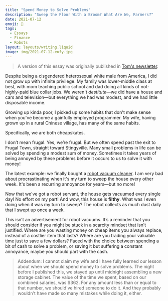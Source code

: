 ```yaml
---
title: "Spend Money to Solve Problems"
description: "Sweep the Floor With a Broom? What Are We, Farmers?"
date: 2021-07-12
emoji: 💸
tags:
  - Essays
  - Finance
  - Robots
layout: layouts/writing.liquid
image: img/2021-07-12-eufy.jpg
---
```


> A version of this essay was originally published in [Tom's newsletter](https://tva.wtf/newsletter).

Despite being a cisgendered heterosexual white male from America, I did not grow up with infinite privilege. My family was lower-middle class at best, with mom teaching public school and dad doing all kinds of not-highly-paid blue collar jobs. We weren't *destitute*—we did have a house and cars and television—but everything we had was modest, and we had little disposable income.

Growing up kinda poor, I picked up some habits that don't make sense when you've become a gainfully employed programmer. My wife, having grown up in a rural Chinese village, has many of the same habits.

Specifically, we are both cheapskates.

I don’t mean frugal. Yes, we’re frugal. But we often speed past the exit to Frugal Town, straight toward Stingyville. Many small problems in life can be solved by spending a modest sum of money. Sometimes it takes years of being annoyed by these problems before it occurs to us to solve it with money!

The latest example: we finally bought a [robot vacuum cleaner](https://amzn.to/36xRaSF). I am very bad about procrastinating when it's my turn to sweep the house every other week. It's been a recurring annoyance for years—but no more!

Now that we've got a robot servant, the house gets vacuumed every single day! No effort on my part! And wow, this house is **filthy**. What was I even doing when it was my turn to sweep? The robot collects as much dust daily that I swept up once a week.

This isn’t an advertisement for robot vacuums. It’s a reminder that you should consider if you might be stuck in a scarcity mindset that isn’t justified. Where are you wasting money on cheap items you always replace, instead of a costlier item that lasts? Where are you trading your valuable time just to save a few dollars? Faced with the choice between spending a bit of cash to solve a problem, or saving it but suffering a constant annoyance, maybe you should part with the cash.

> Addendum: I cannot claim my wife and I have fully learned our lesson about when we should spend money to solve problems. The night before I published this, we stayed up until midnight assembling a new storage cabinet. The value of the time we spent, based on our combined salaries, was $362. For any amount less than or equal to that number, we should've hired someone to do it. And they probably wouldn't have made so many mistakes while doing it, either.